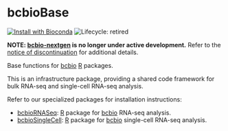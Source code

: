 # bcbioBase

[![Install with Bioconda](https://img.shields.io/badge/install%20with-bioconda-brightgreen.svg)](https://bioconda.github.io/recipes/r-bcbiobase/README.html)
![Lifecycle: retired](https://img.shields.io/badge/lifecycle-retired-red.svg)

**NOTE: [bcbio-nextgen][bcbio] is no longer under active development.**
Refer to the [notice of discontinuation][] for additional details.

Base functions for [bcbio][] [R][] packages.

This is an infrastructure package, providing a shared code framework for bulk
RNA-seq and single-cell RNA-seq analysis.

Refer to our specialized packages for installation instructions:

- [bcbioRNASeq][]: [R][] package for [bcbio][] RNA-seq analysis.
- [bcbioSingleCell][]: [R][] package for [bcbio][] single-cell RNA-seq analysis.

[bcbio]: https://bcbio-nextgen.readthedocs.io/en/latest/
[bcbiornaseq]: https://r.acidgenomics.com/packages/bcbiornaseq/
[bcbiosinglecell]: https://r.acidgenomics.com/packages/bcbiosinglecell/
[notice of discontinuation]: https://github.com/bcbio/bcbio-nextgen/issues/3749
[r]: https://www.r-project.org/
